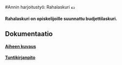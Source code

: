 #Annin harjoitustyö: Rahalaskuri :euro:

#### Rahalaskuri on opiskelijoille suunnattu budjettilaskuri.

## Dokumentaatio

#### [Aiheen kuvaus](dokumentaatio/aiheenKuvausJaRakenne.md)
#### [Tuntikirjanpito](dokumentaatio/tuntikirjanpito.md)
